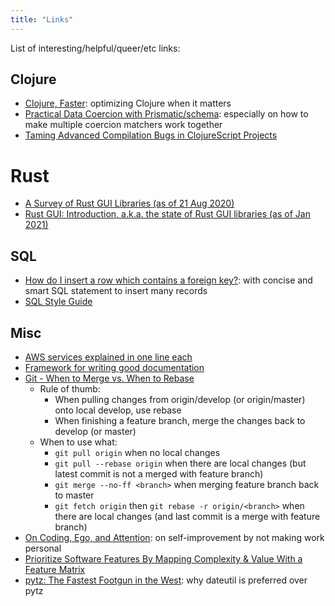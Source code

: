 ```yaml
---
title: "Links"
---
```


List of interesting/helpful/queer/etc links:

## Clojure

- [Clojure, Faster](https://tech.redplanetlabs.com/2020/09/02/clojure-faster): optimizing Clojure when it matters
- [Practical Data Coercion with Prismatic/schema](https://camdez.com/blog/2015/08/27/practical-data-coercion-with-prismatic-schema): especially on how to make multiple coercion matchers work together
- [Taming Advanced Compilation Bugs in ClojureScript Projects](https://dev.solita.fi/2020/06/25/taming-cljs-advanced-compilation.html)

# Rust
- [A Survey of Rust GUI Libraries (as of 21 Aug 2020)](https://www.boringcactus.com/2020/08/21/survey-of-rust-gui-libraries.html)
- [Rust GUI: Introduction, a.k.a. the state of Rust GUI libraries (as of Jan 2021)](https://dev.to/davidedelpapa/rust-gui-introduction-a-k-a-the-state-of-rust-gui-libraries-as-of-january-2021-40gl)

## SQL

- [How do I insert a row which contains a foreign key?](https://dba.stackexchange.com/a/46415): with concise and smart SQL statement to insert many records
- [SQL Style Guide](https://www.sqlstyle.guide)

## Misc

- [AWS services explained in one line each](https://adayinthelifeof.nl/2020/05/20/aws.html)
- [Framework for writing good documentation](https://documentation.divio.com)
- [Git - When to Merge vs. When to Rebase](https://www.derekgourlay.com/blog/git-when-to-merge-vs-when-to-rebase/)
  - Rule of thumb:
    - When pulling changes from origin/develop (or origin/master) onto local develop, use rebase
    - When finishing a feature branch, merge the changes back to develop (or master)
  - When to use what:
    - `git pull origin` when no local changes
    - `git pull --rebase origin` when there are local changes (but latest commit is not a merged with feature branch)
    - `git merge --no-ff <branch>` when merging feature branch back to master
    - `git fetch origin` then `git rebase -r origin/<branch>` when there are local changes (and last commit is a merge with feature branch)
- [On Coding, Ego, and Attention](https://josebrowne.com/on-coding-ego-and-attention): on self-improvement by not making work personal
- [Prioritize Software Features By Mapping Complexity & Value With a Feature Matrix](https://spin.atomicobject.com/2021/01/27/prioritize-software-features/)
- [pytz: The Fastest Footgun in the West](https://blog.ganssle.io/articles/2018/03/pytz-fastest-footgun.html): why dateutil is preferred over pytz
